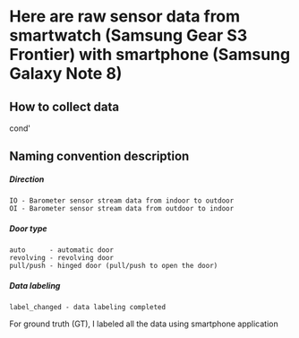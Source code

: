 # Here are raw sensor data from smartwatch (Samsung Gear S3 Frontier) with smartphone (Samsung Galaxy Note 8)

## How to collect data

cond'

## Naming convention description

##### Direction

    IO - Barometer sensor stream data from indoor to outdoor
    OI - Barometer sensor stream data from outdoor to indoor

##### Door type

    auto      - automatic door
    revolving - revolving door
    pull/push - hinged door (pull/push to open the door)
    
##### Data labeling

    label_changed - data labeling completed
    
For ground truth (GT), I labeled all the data using smartphone application

